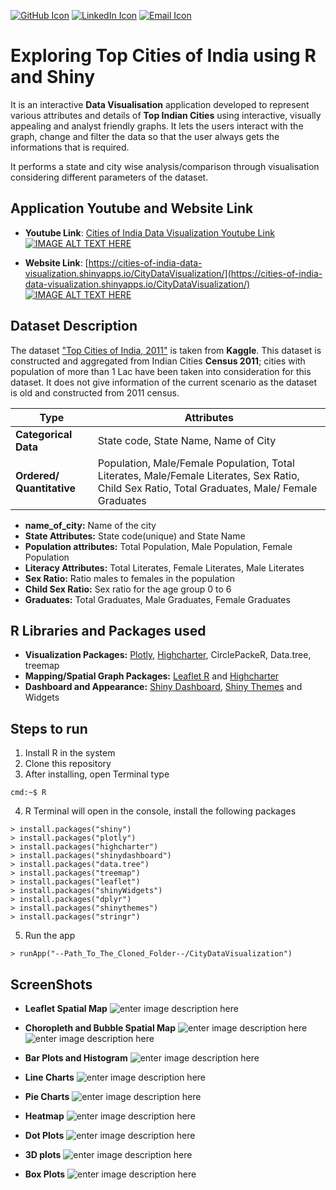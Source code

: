 


[![GitHub Icon](https://cdn4.iconfinder.com/data/icons/ionicons/512/icon-social-github-32.png)](https://github.com/Anubhavj02) [![LinkedIn Icon](https://cdn3.iconfinder.com/data/icons/free-social-icons/67/linkedin_circle_color-32.png)](https://www.linkedin.com/in/anubhav-jain02/) [![Email Icon](https://cdn4.iconfinder.com/data/icons/miu-flat-social/60/mail-32.png)](mailto:jainan@tcd.ie)
# Exploring Top Cities of India using R and Shiny
It is an interactive **Data Visualisation** application developed to represent various attributes and details of **Top Indian Cities** using interactive, visually appealing and analyst friendly graphs. It lets the users interact with the graph, change and filter the data so that the user always gets the informations that is required.

It performs a state and city wise analysis/comparison through visualisation considering different parameters of the dataset.

## Application Youtube and Website Link

 - **Youtube Link**: [Cities of India Data Visualization Youtube Link](https://www.youtube.com/watch?v=KuYK-U7wDWU)
 [![IMAGE ALT TEXT HERE](https://github.com/Anubhavj02/Data-Visualisation-with-R-and-Shiny-Cities-of-India/blob/master/images/screenshot2.png)](https://www.youtube.com/watch?v=KuYK-U7wDWU)

- **Website Link**: [https://cities-of-india-data-visualization.shinyapps.io/CityDataVisualization/](https://cities-of-india-data-visualization.shinyapps.io/CityDataVisualization/)
 [![IMAGE ALT TEXT HERE](https://github.com/Anubhavj02/Data-Visualisation-with-R-and-Shiny-Cities-of-India/blob/master/images/screenshot1.png)](https://cities-of-india-data-visualization.shinyapps.io/CityDataVisualization/)

## Dataset Description
The dataset ["Top Cities of India, 2011"](https://www.kaggle.com/zed9941/top-500-indian-cities/data) is taken from **Kaggle**. This dataset is constructed and aggregated from Indian Cities **Census 2011**; cities with population of more than 1 Lac have been taken into consideration for this dataset. It does not give information of the current scenario as the dataset is old and constructed from 2011 census.


|Type|  Attributes|
|--|--|
|  **Categorical Data**| State code, State Name, Name of City |
|  **Ordered/ Quantitative**| Population, Male/Female Population, Total Literates, Male/Female Literates, Sex Ratio, Child Sex Ratio, Total Graduates, Male/ Female Graduates |


 - **name_of_city:** Name of the city
 - **State Attributes:** State code(unique) and State Name
 - **Population attributes:** Total Population, Male Population, Female Population
 - **Literacy Attributes:** Total Literates, Female Literates, Male Literates
 - **Sex Ratio:** Ratio males to females in the population
 - **Child Sex Ratio:** Sex ratio for the age group 0 to 6
 - **Graduates:** Total Graduates, Male Graduates, Female Graduates
 
 ## R Libraries and Packages used
 - **Visualization Packages:** [Plotly](https://plot.ly/), [Highcharter](http://jkunst.com/highcharter/), CirclePackeR, Data.tree,
   treemap
 - **Mapping/Spatial Graph Packages:** [Leaflet R](https://rstudio.github.io/leaflet/) and [Highcharter](http://jkunst.com/highcharter/)
 - **Dashboard and Appearance:** [Shiny Dashboard](https://rstudio.github.io/shinydashboard/), [Shiny Themes](https://rstudio.github.io/shinythemes/) and Widgets

## Steps to run

1. Install R in the system
2. Clone this repository
3. After installing, open Terminal type
```console
cmd:~$ R
```
4. R Terminal will open in the console, install the following packages
```console
> install.packages("shiny")
> install.packages("plotly")
> install.packages("highcharter")
> install.packages("shinydashboard")
> install.packages("data.tree")
> install.packages("treemap")
> install.packages("leaflet")
> install.packages("shinyWidgets")
> install.packages("dplyr")
> install.packages("shinythemes")
> install.packages("stringr")
```
5. Run the app
```console
> runApp("--Path_To_The_Cloned_Folder--/CityDataVisualization")
```

## ScreenShots

 - **Leaflet Spatial Map**
 ![enter image description here](https://github.com/Anubhavj02/Data-Visualisation-with-R-and-Shiny-Cities-of-India/blob/master/images/screenshot3.png)
 
 
 - **Choropleth and Bubble Spatial Map**
![enter image description here](https://github.com/Anubhavj02/Data-Visualisation-with-R-and-Shiny-Cities-of-India/blob/master/images/screenshot4.png)
![enter image description here](https://github.com/Anubhavj02/Data-Visualisation-with-R-and-Shiny-Cities-of-India/blob/master/images/screenshot5.png)


 - **Bar Plots and Histogram**
 ![enter image description here](https://github.com/Anubhavj02/Data-Visualisation-with-R-and-Shiny-Cities-of-India/blob/master/images/screenshot6.png)
 
 
 - **Line Charts**
 ![enter image description here](https://github.com/Anubhavj02/Data-Visualisation-with-R-and-Shiny-Cities-of-India/blob/master/images/screenshot10.png)
 
 
 - **Pie Charts**
 ![enter image description here](https://github.com/Anubhavj02/Data-Visualisation-with-R-and-Shiny-Cities-of-India/blob/master/images/screenshot8.png)
 
 
 - **Heatmap**
 ![enter image description here](https://github.com/Anubhavj02/Data-Visualisation-with-R-and-Shiny-Cities-of-India/blob/master/images/screenshot9.png)
 
 
 - **Dot Plots**
 ![enter image description here](https://github.com/Anubhavj02/Data-Visualisation-with-R-and-Shiny-Cities-of-India/blob/master/images/screenshot7.png)
 
 
 - **3D plots**
 ![enter image description here](https://github.com/Anubhavj02/Data-Visualisation-with-R-and-Shiny-Cities-of-India/blob/master/images/screenshot11.png)
 
 
 - **Box Plots**
 ![enter image description here](https://github.com/Anubhavj02/Data-Visualisation-with-R-and-Shiny-Cities-of-India/blob/master/images/screenshot12.png)

